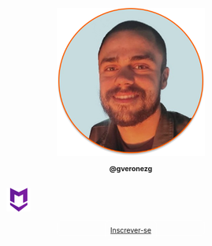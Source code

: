 <div align="center">
  <img src="https://github.com/gveronezg/gveronezg/blob/main/GVG.png" alt="gveronezg" width="300" height="300">
</div>

**<div align="center">@gveronezg</div>**
<br> <!-- Adiciona uma quebra de linha -->


![alt text](https://github.com/adam-p/markdown-here/raw/master/src/common/images/icon48.png "Logo Title Text 1")


<div align="center">
  <div style="width: 300px; list-style: none; padding: 0;">
    <div style="height: 30px; border: 1px solid rgba(255, 255, 255, 0.5); border-radius: 8px;">
      <div align="center">
        <a href="#" style="display: inline-block; padding: 10px; border: 1px solid rgba(255, 255, 255, 0.5); border-radius: 8px;">Inscrever-se</a>
      </div>
    </div>
  </div>
</div>
